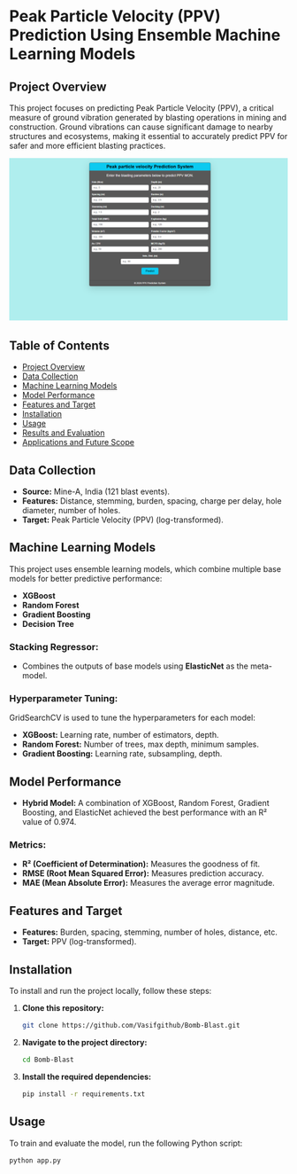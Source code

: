# Peak Particle Velocity (PPV) Prediction Using Ensemble Machine Learning Models

## Project Overview

This project focuses on predicting Peak Particle Velocity (PPV), a critical measure of ground vibration generated by blasting operations in mining and construction. Ground vibrations can cause significant damage to nearby structures and ecosystems, making it essential to accurately predict PPV for safer and more efficient blasting practices.

![Demo Screenshot](blast_methods.png)
## Table of Contents

- [Project Overview](#project-overview)
- [Data Collection](#data-collection)
- [Machine Learning Models](#machine-learning-models)
- [Model Performance](#model-performance)
- [Features and Target](#features-and-target)
- [Installation](#installation)
- [Usage](#usage)
- [Results and Evaluation](#results-and-evaluation)
- [Applications and Future Scope](#applications-and-future-scope)

## Data Collection

- **Source:** Mine-A, India (121 blast events).
- **Features:** Distance, stemming, burden, spacing, charge per delay, hole diameter, number of holes.
- **Target:** Peak Particle Velocity (PPV) (log-transformed).

## Machine Learning Models

This project uses ensemble learning models, which combine multiple base models for better predictive performance:

- **XGBoost**
- **Random Forest**
- **Gradient Boosting**
- **Decision Tree**

### Stacking Regressor:

- Combines the outputs of base models using **ElasticNet** as the meta-model.

### Hyperparameter Tuning:

GridSearchCV is used to tune the hyperparameters for each model:

- **XGBoost:** Learning rate, number of estimators, depth.
- **Random Forest:** Number of trees, max depth, minimum samples.
- **Gradient Boosting:** Learning rate, subsampling, depth.

## Model Performance

- **Hybrid Model:** A combination of XGBoost, Random Forest, Gradient Boosting, and ElasticNet achieved the best performance with an R² value of 0.974.
  
### Metrics:

- **R² (Coefficient of Determination):** Measures the goodness of fit.
- **RMSE (Root Mean Squared Error):** Measures prediction accuracy.
- **MAE (Mean Absolute Error):** Measures the average error magnitude.

## Features and Target

- **Features:** Burden, spacing, stemming, number of holes, distance, etc.
- **Target:** PPV (log-transformed).

## Installation

To install and run the project locally, follow these steps:

1. **Clone this repository:**

    ```bash
    git clone https://github.com/Vasifgithub/Bomb-Blast.git
    ```

2. **Navigate to the project directory:**

    ```bash
    cd Bomb-Blast
    ```

3. **Install the required dependencies:**

    ```bash
    pip install -r requirements.txt
    ```

## Usage

To train and evaluate the model, run the following Python script:

```bash
python app.py

